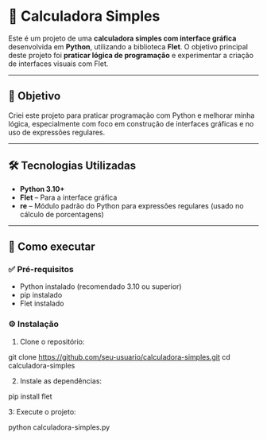 # 🧮 Calculadora Simples

Este é um projeto de uma **calculadora simples com interface gráfica** desenvolvida em **Python**, utilizando a biblioteca **Flet**. O objetivo principal deste projeto foi **praticar lógica de programação** e experimentar a criação de interfaces visuais com Flet.

---

## 🎯 Objetivo

Criei este projeto para praticar programação com Python e melhorar minha lógica, especialmente com foco em construção de interfaces gráficas e no uso de expressões regulares.

---

## 🛠 Tecnologias Utilizadas

- **Python 3.10+**
- **Flet** – Para a interface gráfica
- **re** – Módulo padrão do Python para expressões regulares (usado no cálculo de porcentagens)

---

## 🚀 Como executar

### ✅ Pré-requisitos

- Python instalado (recomendado 3.10 ou superior)
- pip instalado
- Flet instalado

### ⚙️ Instalação

1. Clone o repositório:

git clone https://github.com/seu-usuario/calculadora-simples.git
cd calculadora-simples

2. Instale as dependências:

pip install flet

3: Execute o projeto:

python calculadora-simples.py

